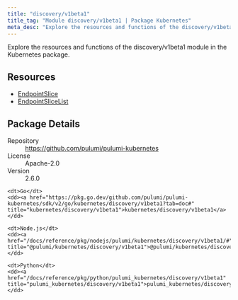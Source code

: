 ```yaml
---
title: "discovery/v1beta1"
title_tag: "Module discovery/v1beta1 | Package Kubernetes"
meta_desc: "Explore the resources and functions of the discovery/v1beta1 module in the Kubernetes package."
---
```


<!-- WARNING: this file was generated by Pulumi Docs Generator. -->
<!-- Do not edit by hand unless you're certain you know what you are doing! -->

Explore the resources and functions of the discovery/v1beta1 module in the Kubernetes package.

<h2 id="resources">Resources</h2>
<ul class="api">
    <li><a href="endpointslice" title="EndpointSlice"><span class="symbol resource"></span>EndpointSlice</a></li>
    <li><a href="endpointslicelist" title="EndpointSliceList"><span class="symbol resource"></span>EndpointSliceList</a></li>
</ul>

<h2 id="package-details">Package Details</h2>
<dl class="package-details">
	<dt>Repository</dt>
	<dd><a href="https://github.com/pulumi/pulumi-kubernetes">https://github.com/pulumi/pulumi-kubernetes</a></dd>
	<dt>License</dt>
	<dd>Apache-2.0</dd>
	<dt>Version</dt>
	<dd>2.6.0</dd>
</dl>



<dl class="tabular">

    <dt>Go</dt>
    <dd><a href="https://pkg.go.dev/github.com/pulumi/pulumi-kubernetes/sdk/v2/go/kubernetes/discovery/v1beta1?tab=doc#" title="kubernetes/discovery/v1beta1">kubernetes/discovery/v1beta1</a></dd>

    <dt>Node.js</dt>
    <dd><a href="/docs/reference/pkg/nodejs/pulumi/kubernetes/discovery/v1beta1/#" title="@pulumi/kubernetes/discovery/v1beta1">@pulumi/kubernetes/discovery/v1beta1</a></dd>

    <dt>Python</dt>
    <dd><a href="/docs/reference/pkg/python/pulumi_kubernetes/discovery/v1beta1" title="pulumi_kubernetes/discovery/v1beta1">pulumi_kubernetes/discovery/v1beta1</a></dd>

</dl>

